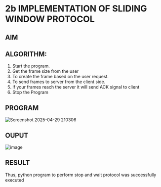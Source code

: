 # 2b IMPLEMENTATION OF SLIDING WINDOW PROTOCOL
## AIM
## ALGORITHM:
1. Start the program.
2. Get the frame size from the user
3. To create the frame based on the user request.
4. To send frames to server from the client side.
5. If your frames reach the server it will send ACK signal to client
6. Stop the Program
## PROGRAM
![Screenshot 2025-04-29 210306](https://github.com/user-attachments/assets/454f51bb-6bc2-4f4c-a967-314a4df8750a)

## OUPUT
![image](https://github.com/user-attachments/assets/4a66c760-33a0-4565-802f-ff84317b68a5)

## RESULT
Thus, python program to perform stop and wait protocol was successfully executed
